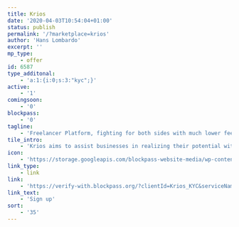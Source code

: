 ```yaml
---
title: Krios
date: '2020-04-03T10:54:04+01:00'
status: publish
permalink: '/?marketplace=krios'
author: 'Hans Lombardo'
excerpt: ''
mp_type:
    - offer
id: 6587
type_additonal:
    - 'a:1:{i:0;s:3:"kyc";}'
active:
    - '1'
comingsoon:
    - '0'
blockpass:
    - '0'
tagline:
    - 'Freelancer Platform, fighting for both sides with much lower fees'
tile_intro:
    - 'Krios aims to assist businesses in realizing their potential with the simplest and most effective & efficient way to hire freelancers. To be the world’s leading freelancer and influencer platform. By 2021, we aim to make up over 15% of the industry.'
icon:
    - 'https://storage.googleapis.com/blockpass-website-media/wp-content/uploads/2020/04/Krios-K-Transparent-256x256-1.png'
link_type:
    - link
link:
    - 'https://verify-with.blockpass.org/?clientId=Krios_KYC&serviceName=Krios%20Freelance%20Platform&env=prod'
link_text:
    - 'Sign up'
sort:
    - '35'
---
```

<!DOCTYPE html PUBLIC "-//W3C//DTD HTML 4.0 Transitional//EN" "http://www.w3.org/TR/REC-html40/loose.dtd">
<?xml encoding="UTF-8">
